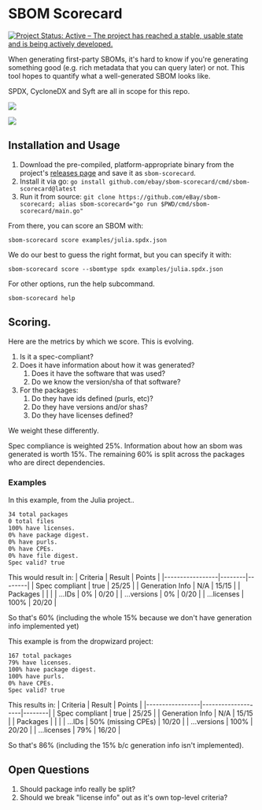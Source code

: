 # SBOM Scorecard

[![Project Status: Active – The project has reached a stable, usable state and is being actively developed.](https://www.repostatus.org/badges/latest/active.svg)](https://www.repostatus.org/#active)

When generating first-party SBOMs, it's hard to know if you're generating something good (e.g. rich metadata that you can query later) or not. This tool hopes to quantify what a well-generated SBOM looks like.

SPDX, CycloneDX and Syft are all in scope for this repo.

![](./usage.gif)

![](./result.png)

## Installation and Usage

1. Download the pre-compiled, platform-appropriate binary from
   the project's [releases page](https://github.com/eBay/sbom-scorecard/releases) and save it as `sbom-scorecard`.
2. Install it via go: `go install github.com/ebay/sbom-scorecard/cmd/sbom-scorecard@latest`
3. Run it from source: `git clone https://github.com/eBay/sbom-scorecard; alias sbom-scorecard="go run $PWD/cmd/sbom-scorecard/main.go"`

From there, you can score an SBOM with:

```
sbom-scorecard score examples/julia.spdx.json
```

We do our best to guess the right format, but you can specify it with:

```
sbom-scorecard score --sbomtype spdx examples/julia.spdx.json
```

For other options, run the help subcommand.

```
sbom-scorecard help
```

## Scoring.

Here are the metrics by which we score. This is evolving.

1. Is it a spec-compliant?
2. Does it have information about how it was generated?
   1. Does it have the software that was used?
   2. Do we know the version/sha of that software?
3. For the packages:
   1. Do they have ids defined (purls, etc)?
   2. Do they have versions and/or shas?
   3. Do they have licenses defined?

We weight these differently.

Spec compliance is weighted 25%.
Information about how an sbom was generated is worth 15%.
The remaining 60% is split across the packages who are direct dependencies.

### Examples

In this example, from the Julia project..

```
34 total packages
0 total files
100% have licenses.
0% have package digest.
0% have purls.
0% have CPEs.
0% have file digest.
Spec valid? true
```

This would result in:
| Criteria | Result | Points |
|-----------------|--------|--------|
| Spec compliant | true | 25/25 |
| Generation Info | N/A | 15/15 |
| Packages | | |
| ...IDs | 0% | 0/20 |
| ...versions | 0% | 0/20 |
| ...licenses | 100% | 20/20 |

So that's 60% (including the whole 15% because we don't have generation info implemented yet)

This example is from the dropwizard project:

```
167 total packages
79% have licenses.
100% have package digest.
100% have purls.
0% have CPEs.
Spec valid? true
```

This results in:
| Criteria | Result | Points |
|-----------------|--------------------|--------|
| Spec compliant | true | 25/25 |
| Generation Info | N/A | 15/15 |
| Packages | | |
| ...IDs | 50% (missing CPEs) | 10/20 |
| ...versions | 100% | 20/20 |
| ...licenses | 79% | 16/20 |

So that's 86% (including the 15% b/c generation info isn't implemented).

## Open Questions

1. Should package info really be split?
1. Should we break "license info" out as it's own top-level criteria?
